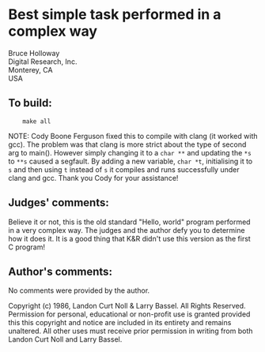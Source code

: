# Best simple task performed in a complex way

Bruce Holloway  
Digital Research, Inc.  
Monterey, CA  
USA  

## To build:

        make all


NOTE: Cody Boone Ferguson fixed this to compile with clang (it worked with gcc).
The problem was that clang is more strict about the type of second arg to
main(). However simply changing it to a `char **` and updating the `*s` to `**s`
caused a segfault. By adding a new variable, `char *t`, initialising it to `s`
and then using `t` instead of `s` it compiles and runs successfully under clang
and gcc. Thank you Cody for your assistance!


## Judges' comments:

Believe it or not, this is the old standard "Hello, world" program
performed in a very complex way.  The judges and the author defy you
to determine how it does it.  It is a good thing that K&R didn't use
this version as the first C program!

## Author's comments:

No comments were provided by the author.



Copyright (c) 1986, Landon Curt Noll & Larry Bassel.
All Rights Reserved.  Permission for personal, educational or non-profit use is
granted provided this this copyright and notice are included in its entirety
and remains unaltered.  All other uses must receive prior permission in writing
from both Landon Curt Noll and Larry Bassel.
